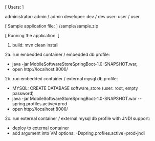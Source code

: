 [ Users: ]

administrator: admin / admin
developer: dev / dev
user: user / user

[ Sample application file: ]
/sample/sample.zip

[ Running the application: ]

1. build: mvn clean install

2a. run embedded container / embedded db profile:

* java -jar MobileSoftwareStoreSpringBoot-1.0-SNAPSHOT.war,
* open http://localhost:8000/

2b. run embedded container / external mysql db profile:

* MYSQL: CREATE DATABASE software_store (user: root, empty password)
* java -jar MobileSoftwareStoreSpringBoot-1.0-SNAPSHOT.war --spring.profiles.active=prod
* open http://localhost:8000/

2c. run external container / external mysql db profile with JNDI support:
* deploy to external container
* add argument into VM options: -Dspring.profiles.active=prod-jndi
